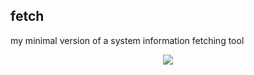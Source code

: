 ## fetch
my minimal version of a system information fetching tool
<p align="center"><img src="https://codeberg.org/kyli0x/fetch/src/branch/main/img01.png"></p>
